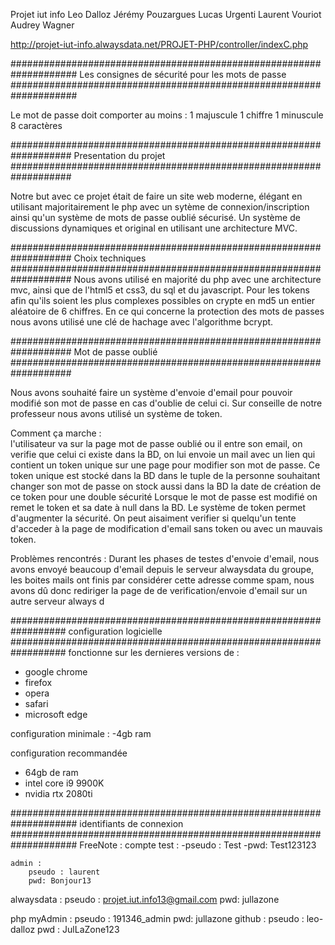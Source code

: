 Projet iut info 
Leo Dalloz Jérémy Pouzargues Lucas Urgenti Laurent Vouriot Audrey Wagner

http://projet-iut-info.alwaysdata.net/PROJET-PHP/controller/indexC.php


####################################################################
	    Les consignes de sécurité pour les mots de passe
####################################################################

 Le mot de passe doit comporter au moins : 
 	1 majuscule
	1 chiffre 
	1 minuscule 
	8 caractères
	
###################################################################
			Presentation du projet 
###################################################################

Notre but avec ce projet était de faire un site web moderne, élégant en utilisant majoritairement
le php avec un sytème de connexion/inscription ainsi qu'un système de mots de passe oublié sécurisé.
Un  système de discussions dynamiques et original en utilisant une architecture MVC.

###################################################################
			Choix techniques
###################################################################
Nous avons utilisé en majorité du php avec une architecture mvc, ainsi que de l'html5 et css3, 
du sql et du javascript. 
Pour les tokens afin qu'ils soient les plus complexes possibles on crypte en md5 
un entier aléatoire de 6 chiffres.
En ce qui concerne la protection des mots de passes nous avons utilisé une clé de hachage avec 
l'algorithme bcrypt. 

###################################################################
			Mot de passe oublié
###################################################################

 Nous avons souhaité faire un système d'envoie d'email pour pouvoir modifié son mot 
 de passe en cas d'oublie de celui ci. Sur conseille de notre professeur nous avons 
 utilisé un système de token. 


 Comment ça marche : 	
 	l'utilisateur va sur la page mot de passe oublié ou il entre son email, on verifie
	que celui ci existe dans la BD, on lui envoie un mail avec un lien qui contient 
	un token unique sur une page pour modifier son mot de passe. Ce token unique est 
	stocké dans la BD dans le tuple de la personne souhaitant changer son mot de passe 
	on stock aussi dans la  BD la date de création de ce token pour une double sécurité
	Lorsque le mot de passe est modifié on remet le token et sa date à null dans la BD.
	Le système  de token permet d'augmenter la sécurité. On peut aisaiment verifier si 
	quelqu'un tente d'acceder à la page de modification d'email sans token ou avec un 
	mauvais token.

Problèmes rencontrés : 
	Durant les phases de testes d'envoie d'email, nous avons envoyé beaucoup d'email
	depuis le serveur alwaysdata du groupe, les boites mails ont finis par considérer 
	cette adresse comme spam, nous avons dû donc rediriger la page de de 
	verification/envoie d'email sur un autre serveur always d

##################################################################
		configuration logicielle
##################################################################
fonctionne sur les dernieres versions de :
- google chrome
- firefox
- opera 
- safari 
- microsoft edge 

configuration minimale : 
-4gb ram 

configuration recommandée
- 64gb de ram 
- intel core i9 9900K 
- nvidia rtx 2080ti  

	
####################################################################
			identifiants de connexion
####################################################################
FreeNote :
	compte test :
		-pseudo : Test
		-pwd: Test123123
		
	admin :
		pseudo : laurent 
		pwd: Bonjour13
		
alwaysdata :
	pseudo : projet.iut.info13@gmail.com
	pwd: jullazone

php myAdmin :
	pseudo : 191346_admin
	pwd: jullazone
github :
	pseudo : leo-dalloz
	pwd : JulLaZone123


	



